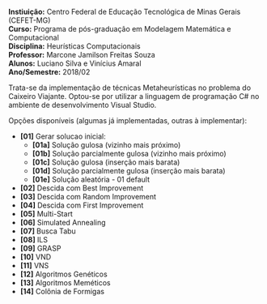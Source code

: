 **Instiuição:** Centro Federal de Educação Tecnológica de Minas Gerais (CEFET-MG)</br>
**Curso:** Programa de pós-graduação em Modelagem Matemática e Computacional</br>
**Disciplina:** Heurísticas Computacionais</br>
**Professor:** Marcone Jamilson Freitas Souza</br>
**Alunos:** Luciano Silva e Vinícius Amaral</br>
**Ano/Semestre:** 2018/02

Trata-se da implementação de técnicas Metaheurísticas no problema do Caixeiro Viajante. Optou-se por utilizar a linguagem de programação C# no ambiente de desenvolvimento Visual Studio.

Opções disponíveis (algumas já implementadas, outras à implementar):
 - **[01]** Gerar solucao inicial:
 	 - **[01a]** Solução gulosa (vizinho mais próximo)
	 - **[01b]** Solução parcialmente gulosa (vizinho mais próximo)
	 - **[01c]** Solução gulosa (inserção mais barata)
	 - **[01d]** Solução parcialmente gulosa (inserção mais barata)
	 - **[01e]** Solução aleatória - 01 default
 - **[02]** Descida com Best Improvement
 - **[03]** Descida com Random Improvement
 - **[04]** Descida com First Improvement
 - **[05]** Multi-Start
 - **[06]** Simulated Annealing
 - **[07]** Busca Tabu
 - **[08]** ILS
 - **[09]** GRASP
 - **[10]** VND
 - **[11]** VNS
 - **[12]** Algoritmos Genéticos
 - **[13]** Algoritmos Meméticos
 - **[14]** Colônia de Formigas
